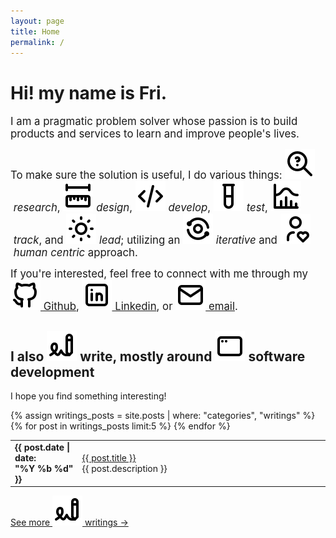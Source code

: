```yaml
---
layout: page
title: Home
permalink: /
---
```


# Hi! my name is <span class='jump-effect'>Fri</span>.

<big>I am a pragmatic problem solver whose passion is to build products and services to learn and improve people's lives.</big>

<big>To make sure the solution is useful, I do various things: <img src='/assets/icons/research.svg' alt='' class="icon"/>&nbsp;*research*, <img src='/assets/icons/design.svg' alt='' class="icon"/>&nbsp;*design*, <img src='/assets/icons/code.svg' alt='' class="icon"/>&nbsp;*develop*, <img src='/assets/icons/test.svg' alt='' class="icon"/>&nbsp;*test*, <img src='/assets/icons/track.svg' alt='' class="icon"/>&nbsp;*track*, and <img src='/assets/icons/lead.svg' alt='' class="icon"/>&nbsp;*lead*; utilizing an <img src='/assets/icons/iterative.svg' alt='' class="icon"/>&nbsp;*iterative* and <img src='/assets/icons/human-centric.svg' alt='' class="icon"/>&nbsp;*human centric* approach.</big>

<big>If you're interested, feel free to connect with me through my <a href="https://github.com/{{ site.github_username }}"><img src="/assets/social-media/github.svg" alt="Github logo" role="img" class="icon"/>&nbsp;Github</a>, <a href="https://linkedin.com/in/{{ site.linkedin_username }}"><img src="/assets/social-media/linkedin.svg" alt="Linkedin logo" role="img" class="icon"/>&nbsp;Linkedin</a>, or <a href="mailto:{{ site.email }}"><img src="/assets/social-media/email.svg" alt="Email icon" role="img" class="icon"/>&nbsp;email</a>.</big>

## I also <img src='/assets/icons/writings.svg' alt='' class="icon"/>&nbsp;write, mostly around <img src='/assets/icons/software.svg' alt='' class="icon"/>&nbsp;software development

I hope you find something interesting!

<table style="width:100%;" class='with-row-counter mobile-friendly'>
  <tbody>
    {% assign writings_posts = site.posts | where: "categories", "writings" %}
    {% for post in writings_posts limit:5 %}
      <tr>
        <td><strong><time datetime="{{ post.date | date_to_xmlschema }}">{{ post.date | date: "%Y&nbsp;%b&nbsp;%d" }}</time></strong></td>
        <td style="width:100%;"><a href="{{ site.baseurl }}{{ post.url }}">{{ post.title }}</a><br/>{{ post.description }}</td>
      </tr>
    {% endfor %}
  </tbody>
</table>

[See more <img src='/assets/icons/writings.svg' alt='' class="icon"/>&nbsp;writings →](/writings)
